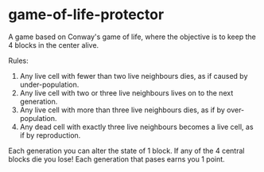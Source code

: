 # game-of-life-protector
A game based on Conway's game of life, where the objective is to keep the 4 blocks in the center alive.<br>

Rules: <br>
1) Any live cell with fewer than two live neighbours dies, as if caused by under-population.<br>
2) Any live cell with two or three live neighbours lives on to the next generation.<br>
3) Any live cell with more than three live neighbours dies, as if by over-population.<br>
4) Any dead cell with exactly three live neighbours becomes a live cell, as if by reproduction.<br>

Each generation you can alter the state of 1 block. If any of the 4 central blocks die you lose! Each generation that pases earns you 1 point.

